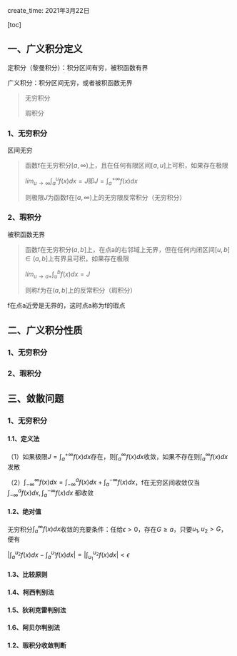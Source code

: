 create_time: 2021年3月22日

[toc]



## 一、广义积分定义

定积分（黎曼积分）：积分区间有穷，被积函数有界

广义积分：积分区间无穷，或者被积函数无界

> 无穷积分
>
> 瑕积分



### 1、无穷积分

区间无穷

> 函数f在无穷积分$[a,\infty)$上，且在任何有限区间$[a,u]$上可积，如果存在极限
>
> $lim_{u \to \infty} \int_a^uf(x)dx=J$即$J=\int_a^{+\infty}f(x)dx$
>
> 则极限$J$为函数f在$[a,\infty)$上的无穷限反常积分（无穷积分）



### 2、瑕积分

被积函数无界

> 函数f在无穷积分$(a,b]$上，在点a的右邻域上无界，但在任何内闭区间$[u,b] \in (a,b]$上有界且可积，如果存在极限
>
> $lim_{u \to a+} \int_u^bf(x)dx=J$
>
> 则称f为在$(a,b]$上的反常积分（瑕积分）

f在点a近旁是无界的，这时点a称为f的瑕点



## 二、广义积分性质

### 1、无穷积分



### 2、瑕积分





## 三、敛散问题

### 1、无穷积分

#### 1.1、定义法

（1）如果极限$J=\int_a^{+\infty}f(x)dx$存在，则$\int_a^{\infty}f(x)dx$收敛，如果不存在则$\int_a^{\infty}f(x)dx$发散



（2）$\int_{-\infty}^{\infty}f(x)dx = \int_{-\infty}^af(x)dx+\int_a^{-\infty}f(x)dx$，f在无穷区间收敛仅当$\int_{-\infty}^af(x)dx, \int_a^{-\infty}f(x)dx$ 都收敛



#### 1.2、绝对值

无穷积分$\int_a^{\infty}f(x)dx$收敛的充要条件：任给$\epsilon>0$，存在$G \geq a$，只要$u_1,u_2 >G$，便有

$|\int_a^{u_2}f(x)dx - \int_a^{u_1}f(x)dx| = |\int_{u_1}^{u_2}f(x)dx|<\epsilon$



#### 1.3、比较原则

#### 1.4、柯西判别法

#### 1.5、狄利克雷判别法

#### 1.6、阿贝尔判别法

#### 1.2、瑕积分收敛判断
















